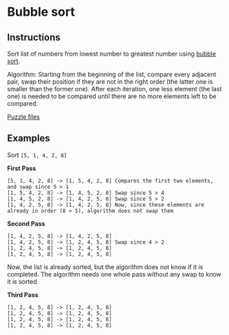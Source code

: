 # Bubble sort

## Instructions

Sort list of numbers from lowest number to greatest number using [bubble sort](https://en.wikipedia.org/wiki/Bubble_sort).

Algorithm:
Starting from the beginning of the list, compare every adjacent pair, swap their position if they are not in the right order (the latter one
is smaller than the former one). After each iteration, one less element (the last one) is needed to be compared until there are no more
elements left to be compared.

[Puzzle files](.)

## Examples

Sort `[5, 1, 4, 2, 8]`

**First Pass**
 ```
[5, 1, 4, 2, 8] -> [1, 5, 4, 2, 8] Compares the first two elements, and swap since 5 > 1
[1, 5, 4, 2, 8] -> [1, 4, 5, 2, 8] Swap since 5 > 4 
[1, 4, 5, 2, 8] -> [1, 4, 2, 5, 8] Swap since 5 > 2 
[1, 4, 2, 5, 8] -> [1, 4, 2, 5, 8] Now, since these elements are already in order (8 > 5), algorithm does not swap them
```

**Second Pass**
```
[1, 4, 2, 5, 8] -> [1, 4, 2, 5, 8] 
[1, 4, 2, 5, 8] -> [1, 2, 4, 5, 8] Swap since 4 > 2 
[1, 2, 4, 5, 8] -> [1, 2, 4, 5, 8] 
[1, 2, 4, 5, 8] -> [1, 2, 4, 5, 8]
```

Now, the list is already sorted, but the algorithm does not know if it is completed. The algorithm needs one whole pass without any swap to know it is sorted

**Third Pass**
```
[1, 2, 4, 5, 8] -> [1, 2, 4, 5, 8] 
[1, 2, 4, 5, 8] -> [1, 2, 4, 5, 8] 
[1, 2, 4, 5, 8] -> [1, 2, 4, 5, 8] 
[1, 2, 4, 5, 8] -> [1, 2, 4, 5, 8]
```

